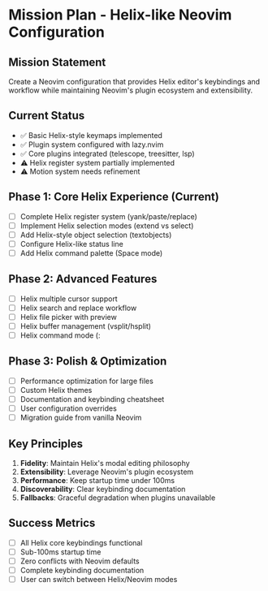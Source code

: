 # Mission Plan - Helix-like Neovim Configuration

## Mission Statement
Create a Neovim configuration that provides Helix editor's keybindings and workflow while maintaining Neovim's plugin ecosystem and extensibility.

## Current Status
- ✅ Basic Helix-style keymaps implemented
- ✅ Plugin system configured with lazy.nvim
- ✅ Core plugins integrated (telescope, treesitter, lsp)
- ⚠️ Helix register system partially implemented
- ⚠️ Motion system needs refinement

## Phase 1: Core Helix Experience (Current)
- [ ] Complete Helix register system (yank/paste/replace)
- [ ] Implement Helix selection modes (extend vs select)
- [ ] Add Helix-style object selection (textobjects)
- [ ] Configure Helix-like status line
- [ ] Add Helix command palette (Space mode)

## Phase 2: Advanced Features
- [ ] Helix multiple cursor support
- [ ] Helix search and replace workflow
- [ ] Helix file picker with preview
- [ ] Helix buffer management (vsplit/hsplit)
- [ ] Helix command mode (:

## Phase 3: Polish & Optimization
- [ ] Performance optimization for large files
- [ ] Custom Helix themes
- [ ] Documentation and keybinding cheatsheet
- [ ] User configuration overrides
- [ ] Migration guide from vanilla Neovim

## Key Principles
1. **Fidelity**: Maintain Helix's modal editing philosophy
2. **Extensibility**: Leverage Neovim's plugin ecosystem
3. **Performance**: Keep startup time under 100ms
4. **Discoverability**: Clear keybinding documentation
5. **Fallbacks**: Graceful degradation when plugins unavailable

## Success Metrics
- [ ] All Helix core keybindings functional
- [ ] Sub-100ms startup time
- [ ] Zero conflicts with Neovim defaults
- [ ] Complete keybinding documentation
- [ ] User can switch between Helix/Neovim modes